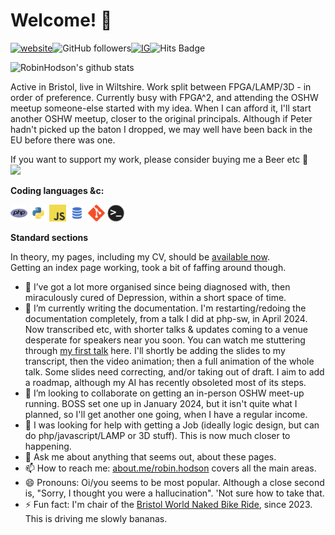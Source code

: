 <h1>Welcome! 👋</h1>
<a href="https://freedom.is/BIG"><img src="https://img.shields.io/static/v1?labelColor=333&message=Business%20website&color=orange&style=for-the-badge&logo=html5&logoColor=fc8" alt="website"/></a><img src="https://img.shields.io/github/followers/RobinHodson?style=for-the-badge" alt="GitHub followers"><a href="https://instagram.com/robin.hodson"><img alt="IG" src="https://img.shields.io/badge/-Instagram-e4405f?style=for-the-badge&logo=Instagram&logoColor=white"/></a><img src="http://hits.dwyl.com/RobinHodson/github-profile-readme.svg" alt="Hits Badge"/> 


![RobinHodson's github stats](https://github-readme-stats.vercel.app/api?username=RobinHodson&show_icons=true&title_color=fff&icon_color=79ff97&text_color=9f9f9f&bg_color=151515)

Active in Bristol, live in Wiltshire. Work split between FPGA/LAMP/3D - in order of preference. Currently busy with FPGA^2, and attending the OSHW meetup someone-else started with my idea. When I can afford it, I'll start another OSHW meetup, closer to the original principals. Although if Peter hadn't picked up the baton I dropped, we may well have been back in the EU before there was one.

If you want to support my work, please consider buying me a Beer etc 🍻
<br/><a href="https://www.buymeacoffee.com/robin.hodson"><img src="https://img.buymeacoffee.com/button-api/?text=Buy+me+a+Beer&emoji=🍻&slug=robin.hodson&button_colour=FF5F5F&font_colour=ffffff&font_family=Arial&outline_colour=000000&coffee_colour=FFDD00" /></a>

**Coding languages &c:**

<code><img height="27" src="https://raw.githubusercontent.com/github/explore/80688e429a7d4ef2fca1e82350fe8e3517d3494d/topics/php/php.png" alt="php"></code>
<code><img height="27" src="https://raw.githubusercontent.com/github/explore/80688e429a7d4ef2fca1e82350fe8e3517d3494d/topics/python/python.png" alt="python"></code>
<code><img height="27" src="https://raw.githubusercontent.com/github/explore/80688e429a7d4ef2fca1e82350fe8e3517d3494d/topics/javascript/javascript.png" alt="javascript"></code>
<code><img height="27" src="https://raw.githubusercontent.com/github/explore/80688e429a7d4ef2fca1e82350fe8e3517d3494d/topics/sql/sql.png" alt="sql"></code>
<code><img height="27" src="https://raw.githubusercontent.com/devicons/devicon/master/icons/git/git-original.svg" alt="git"></code>
<code><img height="27" src="https://raw.githubusercontent.com/github/explore/80688e429a7d4ef2fca1e82350fe8e3517d3494d/topics/terminal/terminal.png" alt="terminal"></code>

**Standard sections**

In theory, my pages, including my CV, should be <a href="https://robinhodson.github.io/RobinHodson/">available now</A>.
<br/>Getting an index page working, took a bit of faffing around though.

<!--
**RobinHodson/RobinHodson** is a ✨ _special_ ✨ repository because its `README.md` (this file) appears on your GitHub profile.
-->

- 🔭 I’ve got a lot more organised since being diagnosed with, then miraculously cured of Depression, within a short space of time.
- 🌱 I’m currently writing the documentation. I'm restarting/redoing the documentation completely, from a talk I did at php-sw, in April 2024. Now transcribed etc, with shorter talks & updates coming to a venue desperate for speakers near you soon. You can watch me stuttering through <a href="https://youtu.be/TMfGzMqaWeU">my first talk</a> here. I'll shortly be adding the slides to my transcript, then the video animation; then a full animation of the whole talk. Some slides need correcting, and/or taking out of draft. I aim to add a roadmap, although my AI has recently obsoleted most of its steps.
- 👯 I’m looking to collaborate on getting an in-person OSHW meet-up running. BOSS set one up in January 2024, but it isn't quite what I planned, so I'll get another one going, when I have a regular income.
- 🤔 I was looking for help with getting a Job (ideally logic design, but can do php/javascript/LAMP or 3D stuff). This is now much closer to happening.
- 💬 Ask me about anything that seems out, about these pages.
- 📫 How to reach me: <a href="https://about.me/robin.hodson">about.me/robin.hodson</a> covers all the main areas.
- 😄 Pronouns: Oi/you seems to be most popular. Although a close second is, "Sorry, I thought you were a hallucination". 'Not sure how to take that.
- ⚡ Fun fact: I'm chair of the <a href="https://wnbristol.uk/">Bristol World Naked Bike Ride</a>, since 2023. This is driving me slowly bananas.
